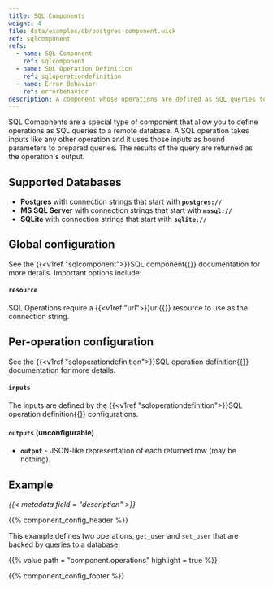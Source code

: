 ```yaml
---
title: SQL Components
weight: 4
file: data/examples/db/postgres-component.wick
ref: sqlcomponent
refs:
  - name: SQL Component
    ref: sqlcomponent
  - name: SQL Operation Definition
    ref: sqloperationdefinition
  - name: Error Behavior
    ref: errorbehavior
description: A component whose operations are defined as SQL queries to a remote database.
---
```


SQL Components are a special type of component that allow you to define operations as SQL queries to a remote database. A SQL operation takes inputs like any other operation and it uses those inputs as bound parameters to prepared queries. The results of the query are returned as the operation's output.

## Supported Databases

- **Postgres** with connection strings that start with **`postgres://`**
- **MS SQL Server** with connection strings that start with **`mssql://`**
- **SQLite** with connection strings that start with **`sqlite://`**

## Global configuration

See the {{<v1ref "sqlcomponent">}}SQL component{{</v1ref>}} documentation for more details. Important options include:

#### `resource`

SQL Operations require a {{<v1ref "url">}}url{{</v1ref>}} resource to use as the connection string.

## Per-operation configuration

See the {{<v1ref "sqloperationdefinition">}}SQL operation definition{{</v1ref>}} documentation for more details.

#### `inputs`

The inputs are defined by the {{<v1ref "sqloperationdefinition">}}SQL operation definition{{</v1ref>}} configurations.

#### `outputs` (unconfigurable)

- **`output`** - JSON-like representation of each returned row (may be nothing).

## Example

_{{< metadata field = "description" >}}_

{{% component_config_header %}}

This example defines two operations, `get_user` and `set_user` that are backed by queries to a database.

{{% value path = "component.operations" highlight = true %}}

{{% component_config_footer %}}
